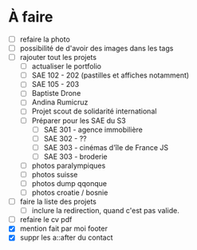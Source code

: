 # À faire

- [ ] refaire la photo
- [ ] possibilité de d'avoir des images dans les tags
- [ ] rajouter tout les projets
    - [ ] actualiser le portfolio
    - [ ] SAE 102 - 202 (pastilles et affiches notamment)
    - [ ] SAE 105 - 203
    - [ ] Baptiste Drone
    - [ ] Andina Rumicruz 
    - [ ] Projet scout de solidarité international
    - [ ] Préparer pour les SAE du S3
        - [ ] SAE 301 - agence immobilière
        - [ ] SAE 302 - ??
        - [ ] SAE 303 - cinémas d'île de France JS
        - [ ] SAE 303 - broderie
    - [ ] photos paralympiques
    - [ ] photos suisse
    - [ ] photos dump qqonque
    - [ ] photos croatie / bosnie
- [ ] faire la liste des projets
    - [ ] inclure la redirection, quand c'est pas valide.
- [ ] refaire le cv pdf
- [x] mention fait par moi footer
- [x] suppr les a::after du contact
